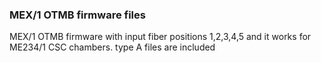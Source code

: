 ### MEX/1 OTMB firmware files
MEX/1 OTMB firmware with input fiber positions 1,2,3,4,5 and it works for ME234/1 CSC chambers. type A files are included
